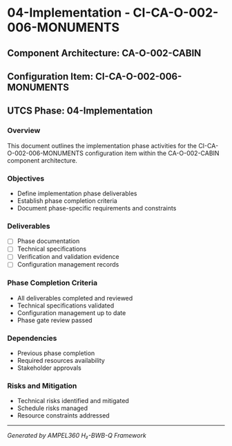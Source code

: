 # 04-Implementation - CI-CA-O-002-006-MONUMENTS

## Component Architecture: CA-O-002-CABIN
## Configuration Item: CI-CA-O-002-006-MONUMENTS
## UTCS Phase: 04-Implementation

### Overview
This document outlines the implementation phase activities for the CI-CA-O-002-006-MONUMENTS configuration item within the CA-O-002-CABIN component architecture.

### Objectives
- Define implementation phase deliverables
- Establish phase completion criteria
- Document phase-specific requirements and constraints

### Deliverables
- [ ] Phase documentation
- [ ] Technical specifications
- [ ] Verification and validation evidence
- [ ] Configuration management records

### Phase Completion Criteria
- All deliverables completed and reviewed
- Technical specifications validated
- Configuration management up to date
- Phase gate review passed

### Dependencies
- Previous phase completion
- Required resources availability
- Stakeholder approvals

### Risks and Mitigation
- Technical risks identified and mitigated
- Schedule risks managed
- Resource constraints addressed

---
*Generated by AMPEL360 H₂-BWB-Q Framework*
